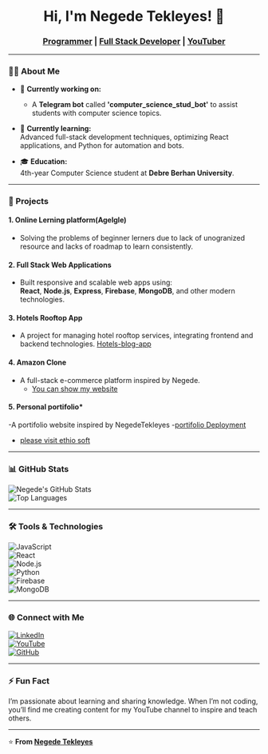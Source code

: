 <h1 align="center">Hi, I'm Negede Tekleyes! 👋</h1>



<h3 align="center">
<a href="https://github.com/NegedeTekleyes">Programmer</a> | 
<a href="https://www.linkedin.com/in/negede-tekleyes/">Full Stack Developer</a> | 
<a href="https://www.youtube.com/@KINGZEREYAYKOB-ee4cu">YouTuber</a>
</h3>

---

### 👨‍💻 About Me
- 🔭 **Currently working on:**  
  - A **Telegram bot** called **'computer_science_stud_bot'** to assist students with computer science topics.  

- 🌱 **Currently learning:**  
  Advanced full-stack development techniques, optimizing React applications, and Python for automation and bots.

- 🎓 **Education:**  
  4th-year Computer Science student at **Debre Berhan University**.

---

### 🚀 Projects
#### **1. Online Lerning platform(Agelgle)**  
- Solving the problems of beginner lerners due to lack of unogranized resource and lacks of roadmap to learn consistently.

#### **2. Full Stack Web Applications**  
- Built responsive and scalable web apps using:  
  **React**, **Node.js**, **Express**, **Firebase**, **MongoDB**, and other modern technologies.

#### **3. Hotels Rooftop App**  
- A project for managing hotel rooftop services, integrating frontend and backend technologies.
[Hotels-blog-app](https://github.com/NegedeTekleyes/RoofTop-hotels-mernstack-app)
#### **4. Amazon Clone**  
- A full-stack e-commerce platform inspired by Negede.  
  - [You can show my website](https://amazone-website-negede.netlify.app/)
#### **5. Personal portifolio***
-A portifolio website inspired by NegedeTekleyes
-[portifolio Deployment](https://github.com/NegedeTekleyes/ethio-software)
- [please visit ethio soft](https://ethiosoft.netlify.app/)

---

### 📊 GitHub Stats  
![Negede's GitHub Stats](https://github-readme-stats.vercel.app/api?username=NegedeTekleyes&show_icons=true&theme=radical)  
![Top Languages](https://github-readme-stats.vercel.app/api/top-langs/?username=NegedeTekleyes&layout=compact&theme=radical)  

---

### 🛠️ Tools & Technologies
![JavaScript](https://img.shields.io/badge/JavaScript-F7DF1E?style=for-the-badge&logo=javascript&logoColor=black)  
![React](https://img.shields.io/badge/React-61DAFB?style=for-the-badge&logo=react&logoColor=black)  
![Node.js](https://img.shields.io/badge/Node.js-339933?style=for-the-badge&logo=nodedotjs&logoColor=white)  
![Python](https://img.shields.io/badge/Python-3776AB?style=for-the-badge&logo=python&logoColor=white)  
![Firebase](https://img.shields.io/badge/Firebase-FFCA28?style=for-the-badge&logo=firebase&logoColor=black)  
![MongoDB](https://img.shields.io/badge/MongoDB-47A248?style=for-the-badge&logo=mongodb&logoColor=white)  

---

### 🌐 Connect with Me
[![LinkedIn](https://img.shields.io/badge/LinkedIn-0A66C2?style=for-the-badge&logo=linkedin&logoColor=white)](https://www.linkedin.com/in/negede-tekleyes/)  
[![YouTube](https://img.shields.io/badge/YouTube-FF0000?style=for-the-badge&logo=youtube&logoColor=white)](https://www.youtube.com/@KINGZEREYAYKOB-ee4cu)  
[![GitHub](https://img.shields.io/badge/GitHub-181717?style=for-the-badge&logo=github&logoColor=white)](https://github.com/NegedeTekleyes)

---

### ⚡ Fun Fact
I’m passionate about learning and sharing knowledge. When I’m not coding, you’ll find me creating content for my YouTube channel to inspire and teach others.

---

⭐️ **From [Negede Tekleyes](https://github.com/NegedeTekleyes)** 
